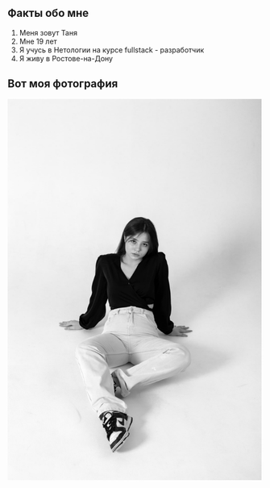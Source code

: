 ## Факты обо мне

1. Меня зовут Таня 
2. Мне 19 лет
3. Я учусь в Нетологии на курсе fullstack - разработчик 
4. Я живу в Ростове-на-Дону

## Вот моя фотография 

![alt text](<Моя фотография .jpg>)